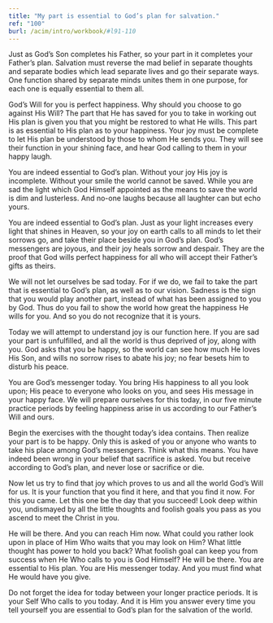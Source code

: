 ```yaml
---
title: "My part is essential to God’s plan for salvation."
ref: "100"
burl: /acim/intro/workbook/#l91-110
---
```


Just as God’s Son completes his Father, so your part in it completes
your Father’s plan. Salvation must reverse the mad belief in separate
thoughts and separate bodies which lead separate lives and go their
separate ways. One function shared by separate minds unites them in one
purpose, for each one is equally essential to them all.

God’s Will for you is perfect happiness. Why should you choose to go
against His Will? The part that He has saved for you to take in working
out His plan is given you that you might be restored to what He wills.
This part is as essential to His plan as to your happiness. Your joy must
be complete to let His plan be understood by those to whom He sends
you. They will see their function in your shining face, and hear God
calling to them in your happy laugh.

You are indeed essential to God’s plan. Without your joy His joy is
incomplete. Without your smile the world cannot be saved. While you are
sad the light which God Himself appointed as the means to save the world
is dim and lusterless. And no-one laughs because all laughter can but
echo yours.

You are indeed essential to God’s plan. Just as your light increases
every light that shines in Heaven, so your joy on earth calls to all
minds to let their sorrows go, and take their place beside you in God’s
plan. God’s messengers are joyous, and their joy heals sorrow and
despair. They are the proof that God wills perfect happiness for all who
will accept their Father’s gifts as theirs.

We will not let ourselves be sad today. For if we do, we fail to take
the part that is essential to God’s plan, as well as to our vision.
Sadness is the sign that you would play another part, instead of what
has been assigned to you by God. Thus do you fail to show the world how
great the happiness He wills for you. And so you do not recognize that
it is yours.

Today we will attempt to understand joy is our function here. If you are
sad your part is unfulfilled, and all the world is thus deprived of joy,
along with you. God asks that you be happy, so the world can see how
much He loves His Son, and wills no sorrow rises to abate his
joy; no fear besets him to disturb his peace.

You are God’s messenger today. You bring His happiness to all you look
upon; His peace to everyone who looks on you, and sees His message in
your happy face. We will prepare ourselves for this today, in our five
minute practice periods by feeling happiness arise in us according to
our Father’s Will and ours.

Begin the exercises with the thought today’s idea contains. Then realize
your part is to be happy. Only this is asked of you or anyone who wants
to take his place among God’s messengers. Think what this means. You have
indeed been wrong in your belief that sacrifice is asked. You but
receive according to God’s plan, and never lose or sacrifice or die.

Now let us try to find that joy which proves to us and all the world
God’s Will for us. It is your function that you find it here, and that
you find it now. For this you came. Let this one be the day that you
succeed! Look deep within you, undismayed by all the little thoughts and
foolish goals you pass as you ascend to meet the Christ in you.

He will be there. And you can reach Him now. What could you rather look
upon in place of Him Who waits that you may look on Him? What little
thought has power to hold you back? What foolish goal can keep you from
success when He Who calls to you is God Himself? He will be there. You
are essential to His plan. You are His messenger today. And you must find
what He would have you give.

Do not forget the idea for today between your longer practice periods.
It is your Self Who calls to you today. And it is Him you answer every
time you tell yourself you are essential to God’s plan for the salvation
of the world.

